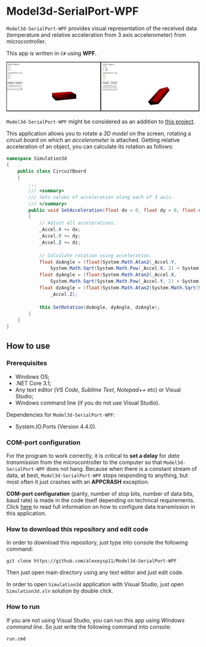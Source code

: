 # Model3d-SerialPort-WPF

`Model3d-SerialPort-WPF` provides visual representation of the received data (temperature and relative acceleration from 3 axis accelerometer) from microcontroller. 

This app is written in `C#` using **WPF**. 

![RotationOnGui](Docs/img/Usage/RotationOnGui.png)

`Model3d-SerialPort-WPF` might be considered as an addition to [this project](https://github.com/alexeysp11/STM32F4-Accel-Temperature). 

This application allows you to rotate a *3D model* on the screen, rotating a *circuit board* on which an *accelerometer* is attached. 
Getting relative acceleration of an object, you can calculate its rotation as follows: 
```C#
namespace Simulation3d
{
    public class CircuitBoard
    {
        ... 
        /// <summary>
        /// Sets values of acceleration along each of 3 axis. 
        /// </summary>
        public void SetAcceleration(float dx = 0, float dy = 0, float dz = 0)
        {
            // Adjust all accelerations. 
            _Accel.X += dx; 
            _Accel.Y += dy; 
            _Accel.Z += dz;

            // Calculate rotation using acceleration. 
            float dxAngle = (float)System.Math.Atan2(_Accel.Y,
                System.Math.Sqrt(System.Math.Pow(_Accel.X, 2) + System.Math.Pow(_Accel.Z, 2))); 
            float dyAngle = (float)System.Math.Atan2(_Accel.X,
                System.Math.Sqrt(System.Math.Pow(_Accel.Y, 2) + System.Math.Pow(_Accel.Z, 2))); 
            float dzAngle = (float)System.Math.Atan2(System.Math.Sqrt(System.Math.Pow(_Accel.X, 2) + System.Math.Pow(_Accel.Y, 2)),
                _Accel.Z);

            this.SetRotation(dxAngle, dyAngle, dzAngle);
        }
    }
}
```

## How to use 

### Prerequisites

- Windows OS; 
- .NET Core 3.1; 
- Any text editor (*VS Code*, *Sublime Text*, *Notepad++* etc) or Visual Studio; 
- Windows command line (if you do not use Visual Studio). 

Dependencies for `Model3d-SerialPort-WPF`: 
- System.IO.Ports (Version 4.4.0). 

### COM-port configuration

For the program to work correctly, it is critical to **set a delay** for *data transmission* from the microcontroller to the computer so that `Model3d-SerialPort-WPF` does not hang.
Because when there is a constant stream of data, at best, `Model3d-SerialPort-WPF` stops responding to anything, but most often it just crashes with an **APPCRASH** exception.

**COM-port configuration** (parity, number of stop bits, number of data bits, baud rate) is made in the code itself depending on technical requirements.
Click [here](Docs/DataTransmission.md) to read full information on how to configure data transmission in this application. 

### How to download this repository and edit code 

In order to download this repository, just type into console the following command: 
```
git clone https://github.com/alexeysp11/Model3d-SerialPort-WPF
```

Then just open main directory using any text editor and just edit code. 

In order to open `Simulation3d` application with Visual Studio, just open `Simulation3d.sln` solution by double click. 

### How to run 

If you are not using Visual Studio, you can run this app using *Windows command line*. 
So just write the following command into console: 
```
run.cmd
```
